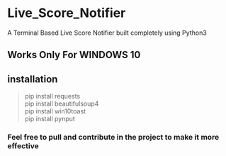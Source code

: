 # Live_Score_Notifier
A Terminal Based Live Score Notifier built completely using Python3

## Works Only For WINDOWS 10

## installation 
> pip install requests <br>
> pip install beautifulsoup4 <br>
> pip install win10toast <br>
> pip install pynput <br>

### Feel free to pull and contribute in the project to make it more effective